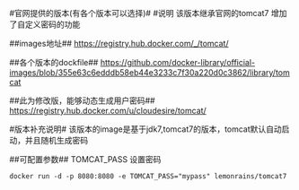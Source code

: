 #官网提供的版本(有各个版本可以选择)#
#说明
该版本继承官网的tomcat7
增加了自定义密码的功能

##images地址##
https://registry.hub.docker.com/_/tomcat/

##各个版本的dockfile##
https://github.com/docker-library/official-images/blob/355e63c6edddb58eb44e3233c7f30a220d0c3862/library/tomcat

##此为修改版，能够动态生成用户密码##
https://registry.hub.docker.com/u/cloudesire/tomcat/

#版本补充说明#
该版本的image是基于jdk7,tomcat7的版本，tomcat默认自动启动，并且随机生成密码

##可配置参数##
TOMCAT_PASS   设置密码

    docker run -d -p 8080:8080 -e TOMCAT_PASS="mypass" lemonrains/tomcat7

